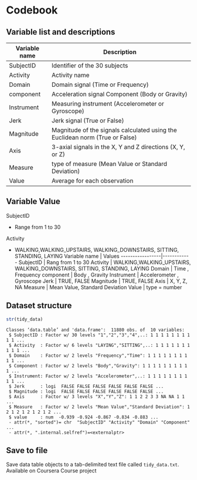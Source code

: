Codebook
========

Variable list and descriptions
------------------------------

Variable name    | Description
-----------------|------------ 
SubjectID        | Identifier of the 30 subjects 
Activity         | Activity name
Domain           | Domain signal (Time or Frequency)
component        | Acceleration signal Component (Body or Gravity)
Instrument       | Measuring instrument (Accelerometer or Gyroscope)
Jerk             | Jerk signal (True or False)
Magnitude        | Magnitude of the signals calculated using the Euclidean norm (True or False)
Axis             | 3-axial signals in the X, Y and Z directions (X, Y, or Z)
Measure          | type of measure (Mean Value or Standard Deviation)
Value            | Average for each observation

Variable Value
------------------------------
SubjectID 
 * Range from 1 to 30
 
Activity
* WALKING,WALKING_UPSTAIRS, WALKING_DOWNSTAIRS, SITTING, STANDING, LAYING
Variable name    | Values
-----------------|------------ 
SubjectID        | Rang from 1 to 30
Activity         | WALKING,WALKING_UPSTAIRS, WALKING_DOWNSTAIRS, SITTING, STANDING, LAYING
Domain           | Time , Frequency
component        | Body , Gravity
Instrument       | Accelerometer , Gyroscope
Jerk             | TRUE, FALSE
Magnitude        | TRUE, FALSE
Axis             | X, Y, Z, NA
Measure          | Mean Value, Standard Deviation
Value            | type = number


Dataset structure
-----------------

```r
str(tidy_data)
```

```
Classes ‘data.table’ and 'data.frame':	11880 obs. of  10 variables:
 $ SubjectID : Factor w/ 30 levels "1","2","3","4",..: 1 1 1 1 1 1 1 1 1 1 ...
 $ Activity  : Factor w/ 6 levels "LAYING","SITTING",..: 1 1 1 1 1 1 1 1 1 1 ...
 $ Domain    : Factor w/ 2 levels "Frequency","Time": 1 1 1 1 1 1 1 1 1 1 ...
 $ Component : Factor w/ 2 levels "Body","Gravity": 1 1 1 1 1 1 1 1 1 1 ...
 $ Instrument: Factor w/ 2 levels "Accelerometer",..: 1 1 1 1 1 1 1 1 1 1 ...
 $ Jerk      : logi  FALSE FALSE FALSE FALSE FALSE FALSE ...
 $ Magnitude : logi  FALSE FALSE FALSE FALSE FALSE FALSE ...
 $ Axis      : Factor w/ 3 levels "X","Y","Z": 1 1 2 2 3 3 NA NA 1 1 ...
 $ Measure   : Factor w/ 2 levels "Mean Value","Standard Deviation": 1 2 1 2 1 2 1 2 1 2 ...
 $ value     : num  -0.939 -0.924 -0.867 -0.834 -0.883 ...
 - attr(*, "sorted")= chr  "SubjectID" "Activity" "Domain" "Component" ...
 - attr(*, ".internal.selfref")=<externalptr>
```


Save to file
------------

Save data table objects to a tab-delimited text file called `tidy_data.txt`. Available on Coursera Course project


